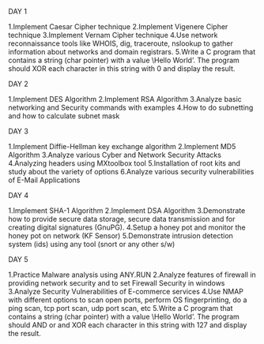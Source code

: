DAY 1

1.Implement Caesar Cipher technique
2.Implement Vigenere Cipher technique
3.Implement Vernam Cipher technique
4.Use network reconnaissance tools like WHOIS, dig, traceroute, nslookup to gather information about networks and domain registrars.
5.Write a C program that contains a string (char pointer) with a value \Hello World’. The program should XOR each character in this string with 0 and display the result.

DAY 2

1.Implement DES Algorithm 
2.Implement RSA Algorithm 
3.Analyze basic networking and Security  commands with examples
4.How to do subnetting and how to calculate subnet mask

DAY 3

  1.Implement Diffie-Hellman  key exchange algorithm
  2.Implement MD5 Algorithm 
  3.Analyze various Cyber and Network Security Attacks
  4.Analyzing headers using MXtoolbox tool
  5.Installation of root kits and study about the variety of options 
  6.Analyze various  security vulnerabilities of E-Mail Applications

DAY 4

1.Implement SHA-1 Algorithm 
2.Implement DSA Algorithm
3.Demonstrate how to provide secure data storage, secure data transmission and for creating digital signatures (GnuPG). 
4.Setup a honey pot and monitor the honey pot on network (KF Sensor) 
5.Demonstrate intrusion detection system (ids) using any tool (snort or any other s/w)

DAY 5

1.Practice Malware analysis using ANY.RUN
2.Analyze features of firewall in providing network security and to set Firewall Security in windows
3.Analyze  Security Vulnerabilities of E-commerce services
4.Use NMAP with different options to scan open ports, perform OS fingerprinting, do a ping scan, tcp port scan, udp port scan, etc
5.Write a C program that contains a string (char pointer) with a value \Hello World’. The program should AND or and XOR each character in this string with 127 and display the result.

